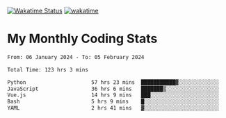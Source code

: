 [![Wakatime Status](https://github.com/noopurphalak/noopurphalak/workflows/wakatime-status-update/badge.svg)](https://github.com/noopurphalak/noopurphalak/actions/workflows/main.yml)
[![wakatime](https://wakatime.com/badge/user/80ace140-ef40-4fdd-b8ed-f3be3d2e1aea.svg)](https://wakatime.com/@80ace140-ef40-4fdd-b8ed-f3be3d2e1aea)

# My Monthly Coding Stats

<!--START_SECTION:waka-->

```txt
From: 06 January 2024 - To: 05 February 2024

Total Time: 123 hrs 3 mins

Python                     57 hrs 23 mins  ███████████▓░░░░░░░░░░░░░   46.27 %
JavaScript                 36 hrs 6 mins   ███████▒░░░░░░░░░░░░░░░░░   29.12 %
Vue.js                     14 hrs 9 mins   ███░░░░░░░░░░░░░░░░░░░░░░   11.41 %
Bash                       5 hrs 9 mins    █░░░░░░░░░░░░░░░░░░░░░░░░   04.16 %
YAML                       2 hrs 41 mins   ▓░░░░░░░░░░░░░░░░░░░░░░░░   02.17 %
```

<!--END_SECTION:waka-->
